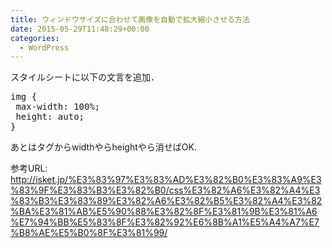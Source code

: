 ```yaml
---
title: ウィンドウサイズに合わせて画像を自動で拡大縮小させる方法
date: 2015-05-29T11:48:29+00:00
categories:
  - WordPress
---
```

スタイルシートに以下の文言を追加．

<pre>img {
 max-width: 100%;
 height: auto;
}</pre>

あとはタグからwidthやらheightやら消せばOK.
  
参考URL: <a style="word-break: break-all;" href="http://isket.jp/%E3%83%97%E3%83%AD%E3%82%B0%E3%83%A9%E3%83%9F%E3%83%B3%E3%82%B0/css%E3%82%A6%E3%82%A4%E3%83%B3%E3%83%89%E3%82%A6%E3%82%B5%E3%82%A4%E3%82%BA%E3%81%AB%E5%90%88%E3%82%8F%E3%81%9B%E3%81%A6%E7%94%BB%E5%83%8F%E3%82%92%E6%8B%A1%E5%A4%A7%E7%B8%AE%E5%B0%8F%E3%81%99/" target="_blank">http://isket.jp/%E3%83%97%E3%83%AD%E3%82%B0%E3%83%A9%E3%83%9F%E3%83%B3%E3%82%B0/css%E3%82%A6%E3%82%A4%E3%83%B3%E3%83%89%E3%82%A6%E3%82%B5%E3%82%A4%E3%82%BA%E3%81%AB%E5%90%88%E3%82%8F%E3%81%9B%E3%81%A6%E7%94%BB%E5%83%8F%E3%82%92%E6%8B%A1%E5%A4%A7%E7%B8%AE%E5%B0%8F%E3%81%99/</a>
